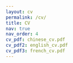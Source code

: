 ```yaml
---
layout: cv
permalink: /cv/
title: CV
nav: true
nav_order: 4
cv_pdf: chinese_cv.pdf
cv_pdf2: english_cv.pdf
cv_pdf3: french_cv.pdf
---
```

